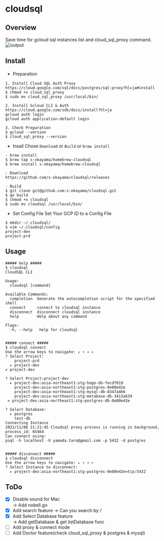 # cloudsql
## Overview
Save time for gcloud sql instances list and cloud_sql_proxy command.  
![output](https://user-images.githubusercontent.com/66108143/201511654-c577bc7a-bcdb-45e9-a64c-f0abe4792680.gif)

## Install
- Preparation　
```
1. Install Cloud SQL Auth Proxy 
https://cloud.google.com/sql/docs/postgres/sql-proxy?hl=ja#install
$ chmod +x cloud_sql_proxy
$ sudo mv cloud_sql_proxy /usr/local/bin/

2. Install Gcloud CLI & Auth
https://cloud.google.com/sdk/docs/install?hl=ja
gcloud auth login
gcloud auth application-default login

3. Check Preparation
$ gcloud --version
$ cloud_sql_proxy --version
```
- Insall
Chose `Download` or `Build` or `brew install`
```
- brew install
$ brew tap s-okayama/homebrew-cloudsql
$ brew install s-okayama/homebrew-cloudsql

- Download
https://github.com/s-okayama/cloudsql/releases

- Build
$ git clone git@github.com:s-okayama/cloudsql.git
$ go build
$ chmod +x cloudsql
$ sudo mv cloudsql /usr/local/bin/
```

- Set Config File
Set Your GCP ID to a Config File
```
$ mkdir ~/.cloudsql/
$ vim ~/.cloudsql/config
project-dev
project-prd 
```

## Usage
```
##### help #####
$ cloudsql        
CloudSQL CLI

Usage:
  cloudsql [command]

Available Commands:
  completion  Generate the autocompletion script for the specified shell
  connect     connect to cloudsql instance
  disconnect  disconnect cloudsql instance
  help        Help about any command

Flags:
  -h, --help   help for cloudsql


##### connect #####
$ cloudsql connect
Use the arrow keys to navigate: ↓ ↑ → ← 
? Select Project: 
    project-prd
  ▸ project-dev
✔ project-dev

? Select Project:project-dev 
  ▸ project-dev:asia-northeast1:stg-hoge-db-fecdf019
    project-dev:asia-northeast1:stg-postgres-0e80e42e
    project-dev:asia-northeast1:stg-mysql-db-8347a466
    project-dev:asia-northeast1:stg-metabase-db-3413a639
 ✔ project-dev:asia-northeast1:stg-postgres-db-0e80e42e

? Select Database:
  ▸ postgres
    test-db 
Connecting Instance
2022/11/06 21:21:45 Cloudsql proxy process is running in background, process_id: 65464
Can connect using:
psql -h localhost -U yamada.taro@gmail.com -p 5432 -d postgres


##### disconnect #####
$ cloudsql disconnect          
Use the arrow keys to navigate: ↓ ↑ → ← 
? Select Instance to disconnect: 
  ▸ project-dev:asia-northeast1:stg-postgres-0e80e42e=tcp:5432
```

## ToDo
- [x] Disable sound for Mac  
→ Add nobell.go
- [x] Add search feature
→ Can you search by /
- [x] Add Select Database feature  
→ Add getDatabase & get listDatabase func
- [ ] Add proxy & connect mode
- [ ] Add Doctor feature(check cloud_sql_proxy & postgres & mysql)
